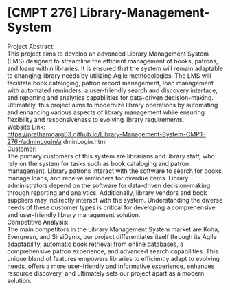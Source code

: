 # [CMPT 276]  Library-Management-System  
Project Abstract:<br>
This project aims to develop an advanced Library Management System (LMS) designed to streamline the efficient management of books, patrons, and loans within libraries. It is ensured that the system will remain adaptable to changing library needs by utilizing Agile methodologies. The LMS will facilitate book cataloging, patron record management, loan management with automated reminders, a user-friendly search and discovery interface, and reporting and analytics capabilities for data-driven decision-making. Ultimately, this project aims to modernize library operations by automating and enhancing various aspects of library management while ensuring flexibility and responsiveness to evolving library requirements.  
Website Link:  
https://prathamgarg03.github.io/Library-Management-System-CMPT-276-/adminLogin/a dminLogin.html  
Customer:  
The primary customers of this system are librarians and library staff, who rely on the system for tasks such as book cataloging and patron management. Library patrons interact with the software to search for books, manage loans, and receive reminders for overdue items. Library administrators depend on the software for data-driven decision-making through reporting and analytics. Additionally, library vendors and book suppliers may indirectly interact with the system. Understanding the diverse needs of these customer types is critical for developing a comprehensive and user-friendly library management solution.  
Competitive Analysis:  
The main competitors in the Library Management System market are Koha, Evergreen, and SirsiDynix, our project differentiates itself through its Agile adaptability, automatic book retrieval from online databases, a comprehensive patron experience, and advanced search capabilities. This unique blend of features empowers libraries to efficiently adapt to evolving needs, offers a more user-friendly and informative experience, enhances resource discovery, and ultimately sets our project apart as a modern solution.  

